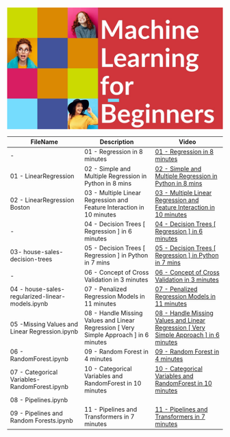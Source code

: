 ![Machine Learning for Beginners](./input/ml.jpg)

|  FileName  |  Description | Video    |                  
|---|---|---|                       
| -  |   01 - Regression in 8 minutes        | [01 - Regression in 8 minutes](https://youtu.be/Dg1X2o0RppY)                    
| 01 - LinearRegression  |   02 - Simple and Multiple Regression in Python in 8 mins        | [02 - Simple and Multiple Regression in Python in 8 mins](https://youtu.be/X6A_cufSZ0I)           
| 02 - LinearRegression Boston |   03 - Multiple Linear Regression and Feature Interaction in 10 minutes   | [03 - Multiple Linear Regression and Feature Interaction in 10 minutes](https://youtu.be/sCIg5Y5zoa0)       
| - |   04 - Decision Trees [ Regression ] in 6 minutes  | [04 - Decision Trees [ Regression ] in 6 minutes](https://youtu.be/btng0BhiS6E)        
| 03- house-sales-decision-trees |   05  - Decision Trees [ Regression ] in Python in 7 mins   | [05  - Decision Trees [ Regression ] in Python in 7 mins](https://youtu.be/qOHSbDHRVJM)        
| - |   06 - Concept of Cross Validation in 3 minutes   | [06 - Concept of Cross Validation in 3 minutes](https://youtu.be/KoCEa0vxZxU)     
| 04 - house-sales-regularized-linear-models.ipynb |   07 - Penalized Regression Models in 11 minutes   | [07 - Penalized Regression Models in 11 minutes](https://youtu.be/AatR5jz3KMQ)     
| 05 -Missing Values and Linear Regression.ipynb |   08 - Handle Missing Values and Linear Regression [ Very Simple Approach ] in 6 minutes   | [08 - Handle Missing Values and Linear Regression [ Very Simple Approach ] in 6 minutes](https://youtu.be/i1I8taMabvE)    
| 06 - RandomForest.ipynb |   09 - Random Forest in 4 minutes   | [09 - Random Forest in 4 minutes](https://youtu.be/egf5QoQFVDI)       
| 07 - Categorical Variables-RandomForest.ipynb |   10 - Categorical Variables and RandomForest in 10 minutes  | [10 - Categorical Variables and RandomForest in 10 minutes](https://youtu.be/jLXgtr3jrRU)        
| 08 - Pipelines.ipynb       
09 - Pipelines and Random Forests.ipynb|   11 - Pipelines and Transformers in 7 minutes  | [11 - Pipelines and Transformers in 7 minutes](https://youtu.be/0nYUIMjzZ1o)               


